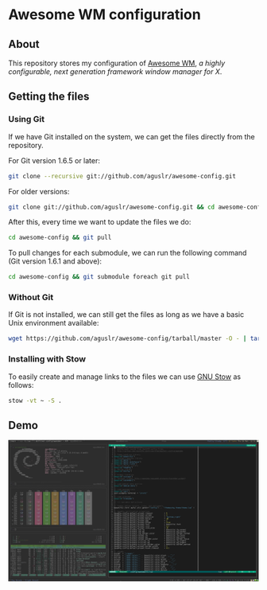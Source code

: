 # Awesome WM configuration

## About

This repository stores my configuration of [Awesome WM][awesome], *a highly
configurable, next generation framework window manager for X*.

## Getting the files

### Using Git

If we have Git installed on the system, we can get the files directly from the
repository.

For Git version 1.6.5 or later:

```sh
git clone --recursive git://github.com/aguslr/awesome-config.git
```

For older versions:

```sh
git clone git://github.com/aguslr/awesome-config.git && cd awesome-config && git submodule init && git submodule update
```

After this, every time we want to update the files we do:

```sh
cd awesome-config && git pull
```

To pull changes for each submodule, we can run the following command (Git
version 1.6.1 and above):

```sh
cd awesome-config && git submodule foreach git pull
```

### Without Git

If Git is not installed, we can still get the files as long as we have a basic
Unix environment available:

```sh
wget https://github.com/aguslr/awesome-config/tarball/master -O - | tar -xzv --strip-components 1 --exclude={README.md,demo.gif}
```

### Installing with Stow

To easily create and manage links to the files we can use [GNU Stow][stow] as
follows:

```sh
stow -vt ~ -S .
```

## Demo

![Demo GIF](demo.gif "Demo")

[awesome]: https://awesomewm.org/
[stow]:  https://www.gnu.org/software/stow/
